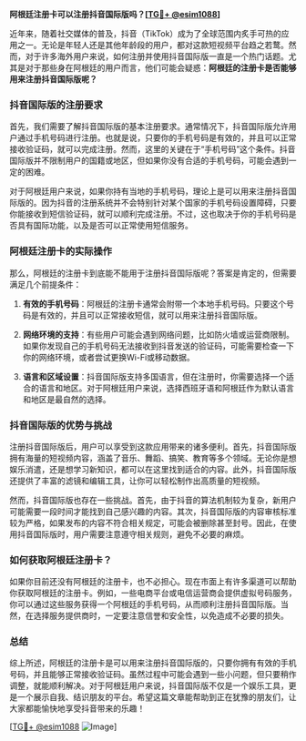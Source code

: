 **阿根廷注册卡可以注册抖音国际版吗？[[TG💪+ @esim1088](https://t.me/s/esim1088)]**

近年来，随着社交媒体的普及，抖音（TikTok）成为了全球范围内炙手可热的应用之一。无论是年轻人还是其他年龄段的用户，都对这款短视频平台趋之若鹜。然而，对于许多海外用户来说，如何注册并使用抖音国际版一直是一个热门话题。尤其是对于那些身在阿根廷的用户而言，他们可能会疑惑：**阿根廷的注册卡是否能够用来注册抖音国际版呢？**

### 抖音国际版的注册要求

首先，我们需要了解抖音国际版的基本注册要求。通常情况下，抖音国际版允许用户通过手机号码进行注册。也就是说，只要你的手机号码是有效的，并且可以正常接收验证码，就可以完成注册。然而，这里的关键在于“手机号码”这个条件。抖音国际版并不限制用户的国籍或地区，但如果你没有合适的手机号码，可能会遇到一定的困难。

对于阿根廷用户来说，如果你持有当地的手机号码，理论上是可以用来注册抖音国际版的。因为抖音的注册系统并不会特别针对某个国家的手机号码设置障碍，只要你能接收到短信验证码，就可以顺利完成注册。不过，这也取决于你的手机号码是否具有国际功能，以及是否可以正常使用短信服务。

### 阿根廷注册卡的实际操作

那么，阿根廷的注册卡到底能不能用于注册抖音国际版呢？答案是肯定的，但需要满足几个前提条件：

1. **有效的手机号码**：阿根廷的注册卡通常会附带一个本地手机号码。只要这个号码是有效的，并且可以正常接收短信，就可以用来注册抖音国际版。
   
2. **网络环境的支持**：有些用户可能会遇到网络问题，比如防火墙或运营商限制。如果你发现自己的手机号码无法接收到抖音发送的验证码，可能需要检查一下你的网络环境，或者尝试更换Wi-Fi或移动数据。

3. **语言和区域设置**：抖音国际版支持多国语言，但在注册时，你需要选择一个适合的语言和地区。对于阿根廷用户来说，选择西班牙语和阿根廷作为默认语言和地区是最自然的选择。

### 抖音国际版的优势与挑战

注册抖音国际版后，用户可以享受到这款应用带来的诸多便利。首先，抖音国际版拥有海量的短视频内容，涵盖了音乐、舞蹈、搞笑、教育等多个领域。无论你是想娱乐消遣，还是想学习新知识，都可以在这里找到适合的内容。此外，抖音国际版还提供了丰富的滤镜和编辑工具，让你可以轻松制作出高质量的短视频。

然而，抖音国际版也存在一些挑战。首先，由于抖音的算法机制较为复杂，新用户可能需要一段时间才能找到自己感兴趣的内容。其次，抖音国际版的内容审核标准较为严格，如果发布的内容不符合相关规定，可能会被删除甚至封号。因此，在使用抖音国际版时，用户需要注意遵守相关规则，避免不必要的麻烦。

### 如何获取阿根廷注册卡？

如果你目前还没有阿根廷的注册卡，也不必担心。现在市面上有许多渠道可以帮助你获取阿根廷的注册卡。例如，一些电商平台或电信运营商会提供虚拟号码服务，你可以通过这些服务获得一个阿根廷的手机号码，从而顺利注册抖音国际版。当然，在选择服务提供商时，一定要注意信誉和安全性，以免造成不必要的损失。

### 总结

综上所述，阿根廷的注册卡是可以用来注册抖音国际版的，只要你拥有有效的手机号码，并且能够正常接收验证码。虽然过程中可能会遇到一些小问题，但只要稍作调整，就能顺利解决。对于阿根廷用户来说，抖音国际版不仅是一个娱乐工具，更是一个展示自我、结识朋友的平台。希望这篇文章能帮助到正在犹豫的朋友们，让大家都能愉快地享受抖音带来的乐趣！

[[TG💪+ @esim1088](https://t.me/s/esim1088) ![Image](https://i.postimg.cc/4NQfJmqS/Snipaste-2025-05-13-00-14-12.png)]
